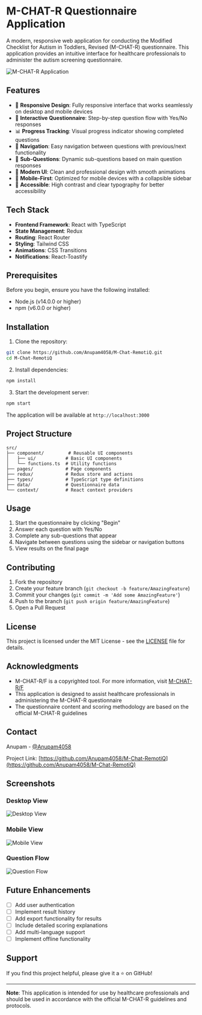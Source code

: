 # M-CHAT-R Questionnaire Application

A modern, responsive web application for conducting the Modified Checklist for Autism in Toddlers, Revised (M-CHAT-R) questionnaire. This application provides an intuitive interface for healthcare professionals to administer the autism screening questionnaire.

![M-CHAT-R Application](screenshots/app-preview.png)

## Features

- 📱 **Responsive Design**: Fully responsive interface that works seamlessly on desktop and mobile devices
- 🎯 **Interactive Questionnaire**: Step-by-step question flow with Yes/No responses
- 📊 **Progress Tracking**: Visual progress indicator showing completed questions
- 🔄 **Navigation**: Easy navigation between questions with previous/next functionality
- 📝 **Sub-Questions**: Dynamic sub-questions based on main question responses
- 🎨 **Modern UI**: Clean and professional design with smooth animations
- 📱 **Mobile-First**: Optimized for mobile devices with a collapsible sidebar
- 🌈 **Accessible**: High contrast and clear typography for better accessibility

## Tech Stack

- **Frontend Framework**: React with TypeScript
- **State Management**: Redux
- **Routing**: React Router
- **Styling**: Tailwind CSS
- **Animations**: CSS Transitions
- **Notifications**: React-Toastify

## Prerequisites

Before you begin, ensure you have the following installed:
- Node.js (v14.0.0 or higher)
- npm (v6.0.0 or higher)

## Installation

1. Clone the repository:
```bash
git clone https://github.com/Anupam4058/M-Chat-RemotiQ.git
cd M-Chat-RemotiQ
```

2. Install dependencies:
```bash
npm install
```

3. Start the development server:
```bash
npm start
```

The application will be available at `http://localhost:3000`

## Project Structure

```
src/
├── component/         # Reusable UI components
│   ├── ui/           # Basic UI components
│   └── functions.ts  # Utility functions
├── pages/            # Page components
├── redux/            # Redux store and actions
├── types/            # TypeScript type definitions
├── data/             # Questionnaire data
└── context/          # React context providers
```

## Usage

1. Start the questionnaire by clicking "Begin"
2. Answer each question with Yes/No
3. Complete any sub-questions that appear
4. Navigate between questions using the sidebar or navigation buttons
5. View results on the final page

## Contributing

1. Fork the repository
2. Create your feature branch (`git checkout -b feature/AmazingFeature`)
3. Commit your changes (`git commit -m 'Add some AmazingFeature'`)
4. Push to the branch (`git push origin feature/AmazingFeature`)
5. Open a Pull Request

## License

This project is licensed under the MIT License - see the [LICENSE](LICENSE) file for details.

## Acknowledgments

- M-CHAT-R/F is a copyrighted tool. For more information, visit [M-CHAT-R/F](https://mchatscreen.com)
- This application is designed to assist healthcare professionals in administering the M-CHAT-R questionnaire
- The questionnaire content and scoring methodology are based on the official M-CHAT-R guidelines

## Contact

Anupam - [@Anupam4058](https://github.com/Anupam4058)

Project Link: [https://github.com/Anupam4058/M-Chat-RemotiQ](https://github.com/Anupam4058/M-Chat-RemotiQ)

## Screenshots

### Desktop View
![Desktop View](screenshots/desktop-view.png)

### Mobile View
![Mobile View](screenshots/mobile-view.png)

### Question Flow
![Question Flow](screenshots/question-flow.png)

## Future Enhancements

- [ ] Add user authentication
- [ ] Implement result history
- [ ] Add export functionality for results
- [ ] Include detailed scoring explanations
- [ ] Add multi-language support
- [ ] Implement offline functionality

## Support

If you find this project helpful, please give it a ⭐️ on GitHub!

---

**Note**: This application is intended for use by healthcare professionals and should be used in accordance with the official M-CHAT-R guidelines and protocols.

